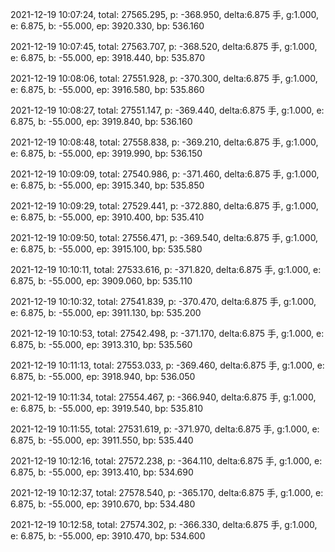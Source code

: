 2021-12-19 10:07:24, total: 27565.295, p: -368.950, delta:6.875 手, g:1.000, e: 6.875, b: -55.000, ep: 3920.330, bp: 536.160

2021-12-19 10:07:45, total: 27563.707, p: -368.520, delta:6.875 手, g:1.000, e: 6.875, b: -55.000, ep: 3918.440, bp: 535.870

2021-12-19 10:08:06, total: 27551.928, p: -370.300, delta:6.875 手, g:1.000, e: 6.875, b: -55.000, ep: 3916.580, bp: 535.860

2021-12-19 10:08:27, total: 27551.147, p: -369.440, delta:6.875 手, g:1.000, e: 6.875, b: -55.000, ep: 3919.840, bp: 536.160

2021-12-19 10:08:48, total: 27558.838, p: -369.210, delta:6.875 手, g:1.000, e: 6.875, b: -55.000, ep: 3919.990, bp: 536.150

2021-12-19 10:09:09, total: 27540.986, p: -371.460, delta:6.875 手, g:1.000, e: 6.875, b: -55.000, ep: 3915.340, bp: 535.850

2021-12-19 10:09:29, total: 27529.441, p: -372.880, delta:6.875 手, g:1.000, e: 6.875, b: -55.000, ep: 3910.400, bp: 535.410

2021-12-19 10:09:50, total: 27556.471, p: -369.540, delta:6.875 手, g:1.000, e: 6.875, b: -55.000, ep: 3915.100, bp: 535.580

2021-12-19 10:10:11, total: 27533.616, p: -371.820, delta:6.875 手, g:1.000, e: 6.875, b: -55.000, ep: 3909.060, bp: 535.110

2021-12-19 10:10:32, total: 27541.839, p: -370.470, delta:6.875 手, g:1.000, e: 6.875, b: -55.000, ep: 3911.130, bp: 535.200

2021-12-19 10:10:53, total: 27542.498, p: -371.170, delta:6.875 手, g:1.000, e: 6.875, b: -55.000, ep: 3913.310, bp: 535.560

2021-12-19 10:11:13, total: 27553.033, p: -369.460, delta:6.875 手, g:1.000, e: 6.875, b: -55.000, ep: 3918.940, bp: 536.050

2021-12-19 10:11:34, total: 27554.467, p: -366.940, delta:6.875 手, g:1.000, e: 6.875, b: -55.000, ep: 3919.540, bp: 535.810

2021-12-19 10:11:55, total: 27531.619, p: -371.970, delta:6.875 手, g:1.000, e: 6.875, b: -55.000, ep: 3911.550, bp: 535.440

2021-12-19 10:12:16, total: 27572.238, p: -364.110, delta:6.875 手, g:1.000, e: 6.875, b: -55.000, ep: 3913.410, bp: 534.690

2021-12-19 10:12:37, total: 27578.540, p: -365.170, delta:6.875 手, g:1.000, e: 6.875, b: -55.000, ep: 3910.670, bp: 534.480

2021-12-19 10:12:58, total: 27574.302, p: -366.330, delta:6.875 手, g:1.000, e: 6.875, b: -55.000, ep: 3910.470, bp: 534.600